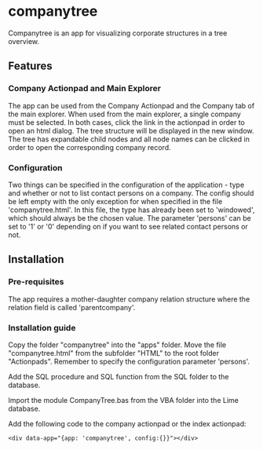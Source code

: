 #  companytree #

Companytree is an app for visualizing corporate structures in a tree overview.

## Features
### Company Actionpad and Main Explorer
The app can be used from the Company Actionpad and the Company tab of the main explorer. When used from the main explorer, a single company must be selected. In both cases, click the link in the actionpad in order to open an html dialog. The tree structure will be displayed in the new window. The tree has expandable child nodes and all node names can be clicked in order to open the corresponding company record.

### Configuration
Two things can be specified in the configuration of the application - type and whether or not to list contact persons on a company. The config should be left empty with the only exception for when specified in the file 'companytree.html'. In this file, the type has already been set to 'windowed', which should always be the chosen value. The parameter 'persons' can be set to '1' or '0' depending on if you want to see related contact persons or not.


## Installation

### Pre-requisites
The app requires a mother-daughter company relation structure where the relation field is called 'parentcompany'.

### Installation guide

Copy the folder "companytree" into the "apps" folder. Move the file "companytree.html" from the subfolder "HTML" to the root folder "Actionpads". Remember to specify the configuration parameter 'persons'.

Add the SQL procedure and SQL function from the SQL folder to the database.

Import the module CompanyTree.bas from the VBA folder into the Lime database.

Add the following code to the company actionpad or the index actionpad:
    
	<div data-app="{app: 'companytree', config:{}}"></div>
